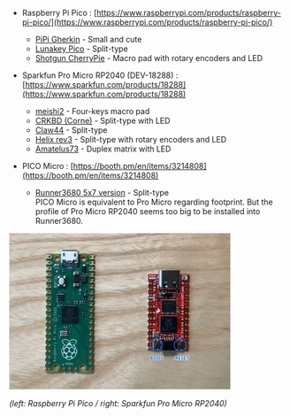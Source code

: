 - Raspberry Pi Pico : [https://www.raspberrypi.com/products/raspberry-pi-pico/](https://www.raspberrypi.com/products/raspberry-pi-pico/)
  - [PiPi Gherkin](https://github.com/picoruby/prk_pipigherkin) - Small and cute
  - [Lunakey Pico](https://github.com/yoichiro/prk_lunakey_pico) - Split-type
  - [Shotgun CherryPie](https://github.com/Taro-Hayashi/Shotgun-CherryPie/blob/main/README_EN.md) - Macro pad with rotary encoders and LED

- Sparkfun Pro Micro RP2040 (DEV-18288) : [https://www.sparkfun.com/products/18288](https://www.sparkfun.com/products/18288)
  - [meishi2](https://github.com/picoruby/prk_meishi2) - Four-keys macro pad
  - [CRKBD (Corne)](https://github.com/picoruby/prk_crkbd) - Split-type with LED
  - [Claw44](https://github.com/picoruby/prk_claw44) - Split-type
  - [Helix rev3](https://github.com/picoruby/prk_helix_rev3) - Split-type with rotary encoders and LED
  - [Amatelus73](https://gist.github.com/hasumikin/b693dcf56dcf1fffa46ec21d1129f7a0) - Duplex matrix with LED

- PICO Micro : [https://booth.pm/en/items/3214808](https://booth.pm/en/items/3214808)
  - [Runner3680 5x7 version](https://github.com/shugo/prk_runner3680_5x7) - Split-type  
    PICO Micro is equivalent to Pro Micro regarding footprint. But the profile of Pro Micro RP2040 seems too big to be installed into Runner3680.

<img src="images/RP2040_boards.jpg" width="400" />

_(left: Raspberry Pi Pico / right: Sparkfun Pro Micro RP2040)_
